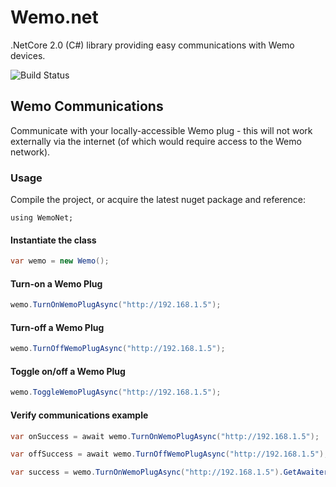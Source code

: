 # Wemo.net
.NetCore 2.0 (C#) library providing easy communications with Wemo devices.

![Build Status](https://sullivan.visualstudio.com/_apis/public/build/definitions/9787f41a-0e09-4f34-a485-b4fe4f1d8269/4/badge)

## Wemo Communications
Communicate with your locally-accessible Wemo plug - this will not work externally via the internet (of which would require access to the Wemo network).
### Usage
Compile the project, or acquire the latest nuget package and reference:
```
using WemoNet;
```
#### Instantiate the class
```csharp
var wemo = new Wemo();
```

#### Turn-on a Wemo Plug
```csharp
wemo.TurnOnWemoPlugAsync("http://192.168.1.5");
```
#### Turn-off a Wemo Plug
```csharp
wemo.TurnOffWemoPlugAsync("http://192.168.1.5");
```
#### Toggle on/off a Wemo Plug
```csharp
wemo.ToggleWemoPlugAsync("http://192.168.1.5");
```

#### Verify communications example
```csharp
var onSuccess = await wemo.TurnOnWemoPlugAsync("http://192.168.1.5");
```
```csharp
var offSuccess = await wemo.TurnOffWemoPlugAsync("http://192.168.1.5");
```
```csharp
var success = wemo.TurnOnWemoPlugAsync("http://192.168.1.5").GetAwaiter().GetResult();
```

